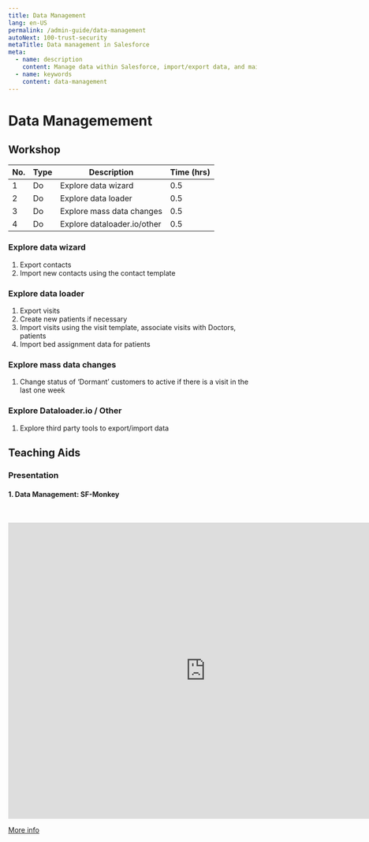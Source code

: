 ```yaml
---
title: Data Management
lang: en-US
permalink: /admin-guide/data-management
autoNext: 100-trust-security
metaTitle: Data management in Salesforce
meta:
  - name: description
    content: Manage data within Salesforce, import/export data, and maintain data quality.
  - name: keywords
    content: data-management
---
```


# Data Managemement

## Workshop

| No. | Type | Description                 | Time (hrs) |
| --- | ---- | --------------------------- | ---------- |
| 1   | Do   | Explore data wizard         | 0.5        |
| 2   | Do   | Explore data loader         | 0.5        |
| 3   | Do   | Explore mass data changes   | 0.5        |
| 4   | Do   | Explore dataloader.io/other | 0.5        |

### Explore data wizard

1. Export contacts
2. Import new contacts using the contact template

### Explore data loader

1. Export visits
2. Create new patients if necessary
3. Import visits using the visit template, associate visits with Doctors, patients
4. Import bed assignment data for patients

### Explore mass data changes

1. Change status of ‘Dormant’ customers to active if there is a visit in the last one week

### Explore Dataloader.io / Other

1. Explore third party tools to export/import data

## Teaching Aids

### Presentation

#### 1. Data Management: SF-Monkey

&nbsp;

<iframe src="https://docs.google.com/presentation/d/e/2PACX-1vSR-CZEpX0gKI9mCV7Y3DuM2YNdpjM-SGJ4bv-d72PLCqHKKHa_o7bekji74omchA/embed?start=false&loop=false&delayms=60000" frameborder="0" width="800" height="600" allowfullscreen="true" mozallowfullscreen="true" webkitallowfullscreen="true"></iframe>

[More info](/misc/pricing#sf-monkey)
